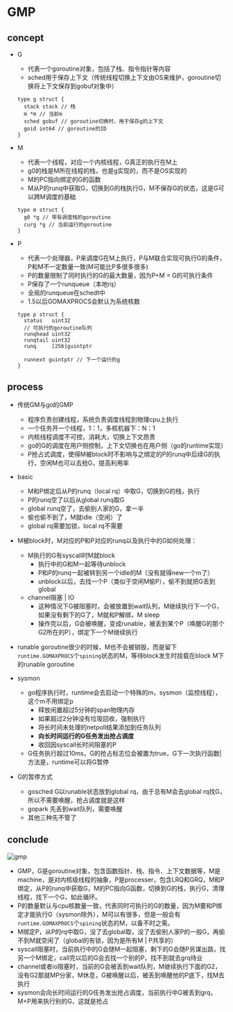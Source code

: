 # GMP

## concept

- G
  - 代表一个goroutine对象，包括了栈、指令指针等内容
  - sched用于保存上下文（传统线程切换上下文由OS来维护，goroutine切换将上下文保存到gobuf对象中）

  ```golang
  type g struct {
    stack stack // 栈
    m *m // 当前m
    sched gobuf // goroutine切换时，用于保存g的上下文
    goid int64 // goroutine的ID
  }
  ```

- M
  - 代表一个线程，对应一个内核线程，G真正的执行在M上
  - g0的栈是M所在线程的栈，也是g实现的，而不是OS实现的
  - M的PC指向绑定的G的函数
  - M从P的runq中获取G，切换到G的栈执行G，M不保存G的状态，这是G可以跨M调度的基础

  ```golang
  type m struct {
    g0 *g // 带有调度栈的goroutine
    curg *g // 当前运行的goroutine
  }
  ```

- P
  - 代表一个处理器，P来调度G在M上执行，P与M联合实现可执行G的条件，P和M不一定数量一致(M可能比P多很多很多)
  - P的数量限制了同时执行的G的最大数量，因为P+M = G的可执行条件
  - P保存了一个runqueue（本地rq）
  - 全局的runqueue在schedt中
  - 1.5以后GOMAXPROCS会默认为系统核数

  ```golang
  type p struct {
    status   uint32
    // 可执行的goroutine队列
    runqhead uint32
    runqtail uint32
    runq     [256]guintptr

    runnext guintptr // 下一个运行的g
  }
  ```

## process

- 传统GM与go的GMP
  - 程序负责创建线程，系统负责调度线程到物理cpu上执行
  - 一个任务开一个线程，1：1，多核机器下：N：1
  - 内核线程调度不可控，消耗大，切换上下文昂贵
  - go的G的调度在用户侧控制，上下文切换也在用户侧（go的runtime实现）
  - P抢占式调度，使得M被block时不影响与之绑定的P的runq中后续G的执行，空闲M也可以去抢G，提高利用率

- basic
  - M和P绑定后从P的runq（local rq）中取G，切换到G的栈，执行
  - P的runq空了以后从global runq取G
  - global runq空了，去偷别人家的G，拿一半
  - 偷也偷不到了，M就idle（空闲）了
  - global rq需要加锁，local rq不需要

- M被block时，M对应的P和P对应的runq以及执行中的G如何处理：
  - M执行的G有syscall时M就block
    - 执行中的G和M一起等待unblock
    - P和P的runq一起被转到另一个idle的M（没有就得new一个m了）
    - unblock以后，去找一个P（类似于空闲M偷P），偷不到就把G丢到global
  - channel阻塞 | IO
    - 这种情况下G被阻塞时，会被放置到wait队列，M继续执行下一个G，如果没有剩下的G了，M就和P解绑，M sleep
    - 操作完以后，G会被唤醒，变成runable，被丢到某个P（唤醒G的那个G2所在的P），绑定下一个M继续执行
- runable goroutine很少的时候，M也不会被销毁，而是留下`runtime.GOMAXPROCS`个`spining`状态的M，等待block发生时挂载在block M下的runable goroutine

- sysmon
  - go程序执行时，runtime会去启动一个特殊的m，sysmon（监控线程），这个m不用绑定p
    - 释放闲置超过5分钟的span物理内存
    - 如果超过2分钟没有垃圾回收，强制执行
    - 将长时间未处理的netpoll结果添加到任务队列
    - **向长时间运行的G任务发出抢占调度**
    - 收回因syscall长时间阻塞的P
  - G任务执行超过10ms，G的抢占标志位会被置为true，G下一次执行函数|方法是，runtime可以将G暂停

- G的暂停方式
  - gosched G以runable状态放到global rq，由于总有M会去global rq找G，所以不需要唤醒，抢占调度就是这样
  - gopark 先丢到wait队列，需要唤醒
  - 其他三种先不管了

## conclude

  ![gmp](https://derekzhou.oss-cn-hongkong.aliyuncs.com/gmp.jpg)

- GMP，G是goroutine对象，包含函数指针、栈、指令、上下文数据等，M是machine，是对内核级线程的抽象，P是processer，包含LRQ和GRQ，M和P绑定，从P的runq中获取G，M的PC指向G函数，切换到G的栈，执行G，清理线程，找下一个G，如此循环。
- P的数量默认与cpu核数量一致，代表同时可执行的G的数量，因为M要和P绑定才能执行G（sysmon除外），M可以有很多，但是一般会有`runtime.GOMAXPROCS`个`spining`状态的M，以备不时之需。
- M绑定P，从P的rq中取G，没了去global取，没了去偷别人家P的一般G，再偷不到M就空闲了（global的有锁，因为是所有M | P共享的）
- syscall阻塞时，当前执行中的G会随M一起阻塞，剩下的G会随P另谋出路，找另一个M绑定，call完以后的G会去找一个别的P，找不到就去grq待业
- channel或者io阻塞时，当前的G会被丢到wait队列，M继续执行下面的G2，没有G2那就MP分家，M休息，G被唤醒以后，被丢到唤醒他的P底下，找M去执行
- sysmon会向长时间运行的G任务发出抢占调度，当前执行中G被丢到grq，M+P用来执行别的G，这就是抢占
